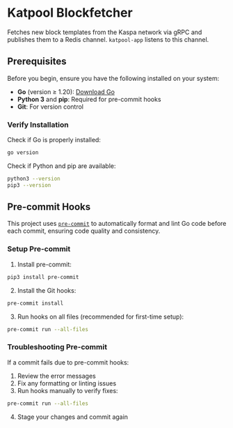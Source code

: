 # Katpool Blockfetcher

Fetches new block templates from the Kaspa network via gRPC and publishes them to a Redis channel. `katpool-app` listens to this channel.

## Prerequisites

Before you begin, ensure you have the following installed on your system:

- **Go** (version ≥ 1.20): [Download Go](https://golang.org/dl/)
- **Python 3** and **pip**: Required for pre-commit hooks
- **Git**: For version control

### Verify Installation

Check if Go is properly installed:

```bash
go version
```

Check if Python and pip are available:

```bash
python3 --version
pip3 --version
```

## Pre-commit Hooks

This project uses [`pre-commit`](https://pre-commit.com) to automatically format and lint Go code before each commit, ensuring code quality and consistency.

### Setup Pre-commit

1. Install pre-commit:

```bash
pip3 install pre-commit
```

2. Install the Git hooks:

```bash
pre-commit install
```

3. Run hooks on all files (recommended for first-time setup):

```bash
pre-commit run --all-files
```

### Troubleshooting Pre-commit

If a commit fails due to pre-commit hooks:

1. Review the error messages
2. Fix any formatting or linting issues
3. Run hooks manually to verify fixes:

```bash
pre-commit run --all-files
```

4. Stage your changes and commit again
